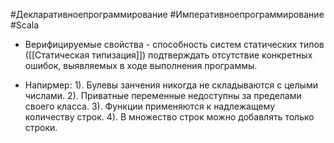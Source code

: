 #Декларативноепрограммирование #Императивноепрограммирование #Scala 

* Верифицируемые свойства - способность систем статических типов ([[Статическая типизация]]) подтверждать отсутствие конкретных ошибок, выявляемых в ходе выполнения программы.

* Напирмер:
1). Булевы занчения никогда не складываются с целыми числами.
2). Приватные переменные недоступны за пределами своего класса.
3). Функции применяются к надлежащему количеству строк.
4). В множество строк можно добавлять только строки.